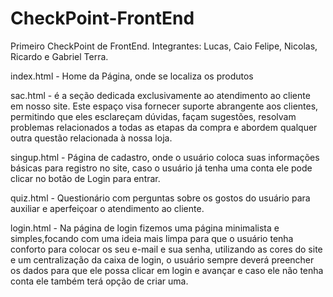 # CheckPoint-FrontEnd

Primeiro CheckPoint de FrontEnd. Integrantes: Lucas, Caio Felipe, Nicolas, Ricardo e Gabriel Terra.


index.html - Home da Página, onde se localiza os produtos

sac.html - é a seção dedicada exclusivamente ao atendimento ao cliente em nosso site. Este espaço visa fornecer 
suporte abrangente aos clientes, permitindo que eles esclareçam dúvidas, façam sugestões, resolvam problemas
relacionados a todas as etapas da compra e abordem qualquer outra questão relacionada à nossa loja.

singup.html - Página de cadastro, onde o usuário coloca suas informações básicas para registro no site, 
caso o usuário já tenha uma conta ele pode clicar no botão de Login para entrar.

quiz.html - Questionário com perguntas sobre os gostos do usuário para auxiliar e aperfeiçoar o atendimento ao cliente.

login.html - Na página de login fizemos uma página minimalista e simples,focando com uma ideia mais 
limpa para que o usuário tenha conforto para colocar os seu e-mail e sua senha,
utilizando as cores do site e um centralização da caixa de login, o usuário sempre deverá preencher
os dados para que ele possa clicar em login e avançar e caso ele não tenha conta ele também terá opção de criar uma.
